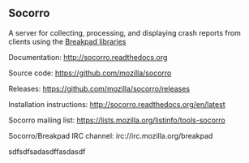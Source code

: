 Socorro
-------

A server for collecting, processing, and displaying crash reports from
clients using the [Breakpad libraries](http://code.google.com/p/google-breakpad/)

Documentation:
http://socorro.readthedocs.org

Source code:
https://github.com/mozilla/socorro

Releases:
https://github.com/mozilla/socorro/releases

Installation instructions:
http://socorro.readthedocs.org/en/latest

Socorro mailing list:
https://lists.mozilla.org/listinfo/tools-socorro

Socorro/Breakpad IRC channel:
irc://irc.mozilla.org/breakpad

sdfsdfsadasdffasdasdf